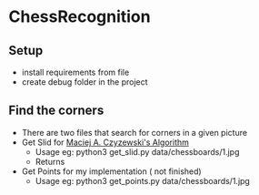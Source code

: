 # ChessRecognition

## Setup
- install requirements from file
- create debug folder in the project


## Find the corners
- There are two  files that search for corners in a given picture
- Get Slid for [Maciej A. Czyzewski's Algorithm](https://arxiv.org/abs/1708.03898)
    - Usage eg: python3 get_slid.py data/chessboards/1.jpg
    - Returns
- Get Points for my implementation ( not finished)
    - Usage eg:  python3 get_points.py data/chessboards/1.jpg
